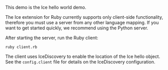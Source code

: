 This demo is the Ice hello world demo.

The Ice extension for Ruby currently supports only client-side
functionality, therefore you must use a server from any other language
mapping. If you want to get started quickly, we recommend using the
Python server.

After starting the server, run the Ruby client:

```
ruby client.rb
```

The client uses IceDiscovery to enable the location of the Ice hello
object. See the `config.client` file for details on the IceDiscovery
configuration.
